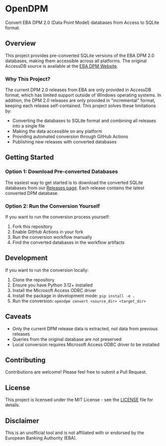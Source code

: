 # OpenDPM

Convert EBA DPM 2.0 (Data Point Model) databases from Access to SQLite format.

## Overview

This project provides pre-converted SQLite versions of the EBA DPM 2.0 databases, making them accessible across all platforms. The original AccessDB source is available at the [EBA DPM Website](https://www.eba.europa.eu/risk-and-data-analysis/reporting-frameworks/dpm-data-dictionary).

### Why This Project?

The current DPM 2.0 releases from EBA are only provided in AccessDB format, which has limited support outside of Windows operating systems. In addition, the DPM 2.0 releases are only provided in "incremental" format, keeping each release self-contained. This project solves these limitations by:
- Converting the databases to SQLite format and combining all releases into a single file
- Making the data accessible on any platform
- Providing automated conversion through GitHub Actions
- Publishing new releases with converted databases

## Getting Started

### Option 1: Download Pre-converted Databases

The easiest way to get started is to download the converted SQLite databases from our [Releases page](https://github.com/JimLundin/opendpm/releases). Each release contains the latest converted DPM database.

### Option 2: Run the Conversion Yourself

If you want to run the conversion process yourself:

1. Fork this repository
2. Enable GitHub Actions in your fork
3. Run the conversion workflow manually
4. Find the converted databases in the workflow artifacts

## Development

If you want to run the conversion locally:

1. Clone the repository
2. Ensure you have Python 3.12+ installed
3. Install the Microsoft Access ODBC driver
4. Install the package in development mode: `pip install -e .`
5. Run the conversion: `opendpm convert <source_dir> <target_dir>`

## Caveats

- Only the current DPM release data is extracted, not data from previous releases
- Queries from the original database are not preserved
- Local conversion requires Microsoft Access ODBC driver to be installed

## Contributing

Contributions are welcome! Please feel free to submit a Pull Request.

## License

This project is licensed under the MIT License - see the [LICENSE](LICENSE) file for details.

## Disclaimer

This is an unofficial tool and is not affiliated with or endorsed by the European Banking Authority (EBA).